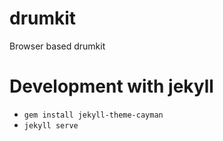 # drumkit
Browser based drumkit

# Development with jekyll
- `gem install jekyll-theme-cayman`
- `jekyll serve`
